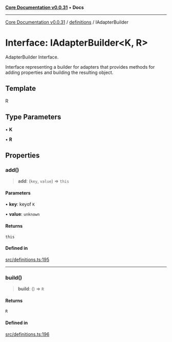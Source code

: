 [**Core Documentation v0.0.31**](../../README.md) • **Docs**

***

[Core Documentation v0.0.31](../../modules.md) / [definitions](../README.md) / IAdapterBuilder

# Interface: IAdapterBuilder\<K, R\>

AdapterBuilder Interface.

Interface representing a builder for adapters that provides methods for adding properties and building the resulting object.

## Template

R

## Type Parameters

• **K**

• **R**

## Properties

### add()

> **add**: (`key`, `value`) => `this`

#### Parameters

• **key**: keyof `K`

• **value**: `unknown`

#### Returns

`this`

#### Defined in

[src/definitions.ts:195](https://github.com/stonemjs/core/blob/40e6656006329b0d27f05f845f48db22a574f5ce/src/definitions.ts#L195)

***

### build()

> **build**: () => `R`

#### Returns

`R`

#### Defined in

[src/definitions.ts:196](https://github.com/stonemjs/core/blob/40e6656006329b0d27f05f845f48db22a574f5ce/src/definitions.ts#L196)
